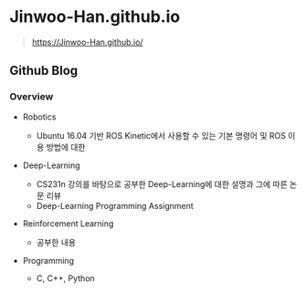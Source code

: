 # Jinwoo-Han.github.io
> https://Jinwoo-Han.github.io/

## Github Blog
### Overview
* Robotics
  - Ubuntu 16.04 기반 ROS Kinetic에서 사용할 수 있는 기본 명령어 및 ROS 이용 방법에 대한 
  
* Deep-Learning
  - CS231n 강의를 바탕으로 공부한 Deep-Learning에 대한 설명과 그에 따른 논문 리뷰
  - Deep-Learning Programming Assignment
  
* Reinforcement Learning
  - 공부한 내용
  
* Programming
  - C, C++, Python
